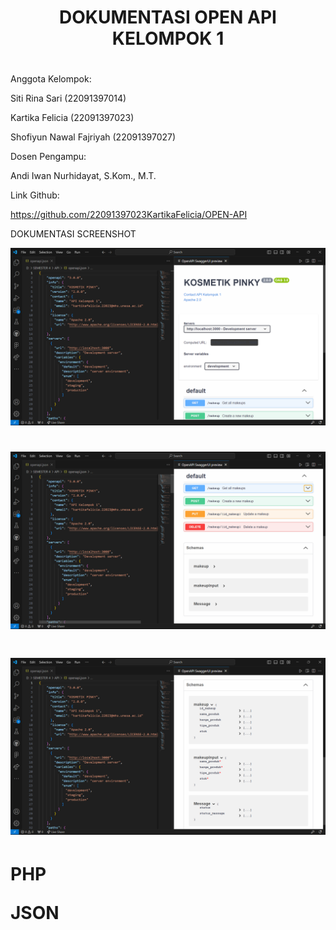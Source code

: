 <div align="center">
<h1>	DOKUMENTASI OPEN API KELOMPOK 1 </h>
<h1>	 </h>
</div>

Anggota Kelompok:

Siti Rina Sari          (22091397014)

Kartika Felicia         (22091397023)

Shofiyun Nawal Fajriyah (22091397027)


Dosen Pengampu:

Andi Iwan Nurhidayat, S.Kom., M.T.


Link Github:

https://github.com/22091397023KartikaFelicia/OPEN-API

DOKUMENTASI SCREENSHOT

![Alt text](https://github.com/22091397023KartikaFelicia/OPEN-API/blob/main/Screnshhot_folder/Cuplikan%20layar%202024-03-13%20141529.png)
<h1>	 </h>

![Alt text](https://github.com/22091397023KartikaFelicia/OPEN-API/blob/main/Screnshhot_folder/Cuplikan%20layar%202024-03-13%20141551.png)
<h1>	 </h>

![Alt text](https://github.com/22091397023KartikaFelicia/OPEN-API/blob/main/Screnshhot_folder/Cuplikan%20layar%202024-03-13%20141652.png)
<h1>	 </h>

PHP



JSON

